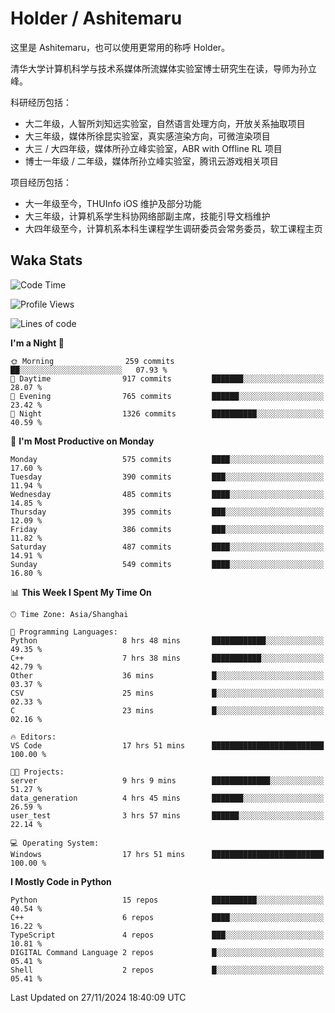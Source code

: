 # Holder / Ashitemaru

这里是 Ashitemaru，也可以使用更常用的称呼 Holder。

清华大学计算机科学与技术系媒体所流媒体实验室博士研究生在读，导师为孙立峰。

科研经历包括：

- 大二年级，人智所刘知远实验室，自然语言处理方向，开放关系抽取项目
- 大三年级，媒体所徐昆实验室，真实感渲染方向，可微渲染项目
- 大三 / 大四年级，媒体所孙立峰实验室，ABR with Offline RL 项目
- 博士一年级 / 二年级，媒体所孙立峰实验室，腾讯云游戏相关项目

项目经历包括：

- 大一年级至今，THUInfo iOS 维护及部分功能
- 大三年级，计算机系学生科协网络部副主席，技能引导文档维护
- 大四年级至今，计算机系本科生课程学生调研委员会常务委员，软工课程主页

## Waka Stats

<!--START_SECTION:waka-->
![Code Time](http://img.shields.io/badge/Code%20Time-1%2C137%20hrs%2058%20mins-blue)

![Profile Views](http://img.shields.io/badge/Profile%20Views-4-blue)

![Lines of code](https://img.shields.io/badge/From%20Hello%20World%20I%27ve%20Written-2.9%20million%20lines%20of%20code-blue)

**I'm a Night 🦉** 

```text
🌞 Morning                259 commits         ██░░░░░░░░░░░░░░░░░░░░░░░   07.93 % 
🌆 Daytime                917 commits         ███████░░░░░░░░░░░░░░░░░░   28.07 % 
🌃 Evening                765 commits         ██████░░░░░░░░░░░░░░░░░░░   23.42 % 
🌙 Night                  1326 commits        ██████████░░░░░░░░░░░░░░░   40.59 % 
```
📅 **I'm Most Productive on Monday** 

```text
Monday                   575 commits         ████░░░░░░░░░░░░░░░░░░░░░   17.60 % 
Tuesday                  390 commits         ███░░░░░░░░░░░░░░░░░░░░░░   11.94 % 
Wednesday                485 commits         ████░░░░░░░░░░░░░░░░░░░░░   14.85 % 
Thursday                 395 commits         ███░░░░░░░░░░░░░░░░░░░░░░   12.09 % 
Friday                   386 commits         ███░░░░░░░░░░░░░░░░░░░░░░   11.82 % 
Saturday                 487 commits         ████░░░░░░░░░░░░░░░░░░░░░   14.91 % 
Sunday                   549 commits         ████░░░░░░░░░░░░░░░░░░░░░   16.80 % 
```


📊 **This Week I Spent My Time On** 

```text
🕑︎ Time Zone: Asia/Shanghai

💬 Programming Languages: 
Python                   8 hrs 48 mins       ████████████░░░░░░░░░░░░░   49.35 % 
C++                      7 hrs 38 mins       ███████████░░░░░░░░░░░░░░   42.79 % 
Other                    36 mins             █░░░░░░░░░░░░░░░░░░░░░░░░   03.37 % 
CSV                      25 mins             █░░░░░░░░░░░░░░░░░░░░░░░░   02.33 % 
C                        23 mins             █░░░░░░░░░░░░░░░░░░░░░░░░   02.16 % 

🔥 Editors: 
VS Code                  17 hrs 51 mins      █████████████████████████   100.00 % 

🐱‍💻 Projects: 
server                   9 hrs 9 mins        █████████████░░░░░░░░░░░░   51.27 % 
data_generation          4 hrs 45 mins       ███████░░░░░░░░░░░░░░░░░░   26.59 % 
user_test                3 hrs 57 mins       ██████░░░░░░░░░░░░░░░░░░░   22.14 % 

💻 Operating System: 
Windows                  17 hrs 51 mins      █████████████████████████   100.00 % 
```

**I Mostly Code in Python** 

```text
Python                   15 repos            ██████████░░░░░░░░░░░░░░░   40.54 % 
C++                      6 repos             ████░░░░░░░░░░░░░░░░░░░░░   16.22 % 
TypeScript               4 repos             ███░░░░░░░░░░░░░░░░░░░░░░   10.81 % 
DIGITAL Command Language 2 repos             █░░░░░░░░░░░░░░░░░░░░░░░░   05.41 % 
Shell                    2 repos             █░░░░░░░░░░░░░░░░░░░░░░░░   05.41 % 
```




 Last Updated on 27/11/2024 18:40:09 UTC
<!--END_SECTION:waka-->

<!--
**Ashitemaru/Ashitemaru** is a ✨ _special_ ✨ repository because its `README.md` (this file) appears on your GitHub profile.

Here are some ideas to get you started:

- 🔭 I’m currently working on ...
- 🌱 I’m currently learning ...
- 👯 I’m looking to collaborate on ...
- 🤔 I’m looking for help with ...
- 💬 Ask me about ...
- 📫 How to reach me: ...
- 😄 Pronouns: ...
- ⚡ Fun fact: ...
-->

